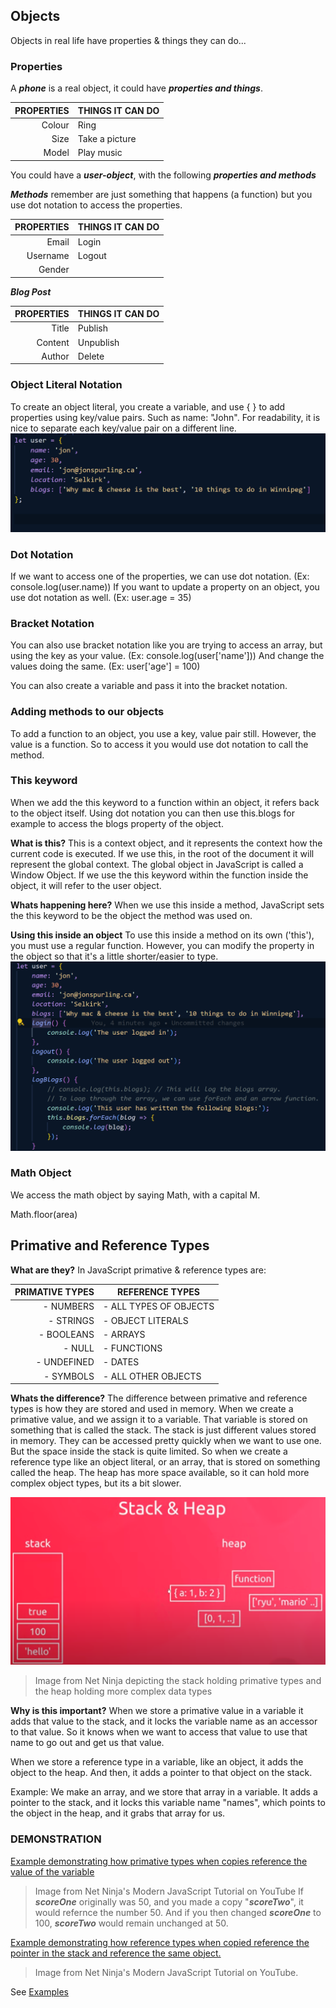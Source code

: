 ## Objects
Objects in real life have properties & things they can do...

### Properties

A ***phone*** is a real object, it could have ***properties and things***.

| PROPERTIES | THINGS IT CAN DO |
|-----------:|------------------|
| Colour     | Ring             |
| Size       | Take a picture   |
| Model      | Play music       |

You could have a ***user-object***, with the following ***properties and methods***

***Methods*** remember are just something that happens (a function) but you use dot notation to access the properties. 

| PROPERTIES | THINGS IT CAN DO |
|-----------:|------------------|
| Email      | Login            |
| Username   | Logout           |
| Gender     |                  |

***Blog Post***

| PROPERTIES | THINGS IT CAN DO |
|-----------:|------------------|
| Title      | Publish          |
| Content    | Unpublish        |
| Author     | Delete           |

### Object Literal Notation
To create an object literal, you create a variable, and use { } to add properties using key/value pairs. Such as name: "John".
For readability, it is nice to separate each key/value pair on a different line. 
![Image showing the readability of putting each key value pair on a separate line](../assets/Key-Value-Pairs.png)

### Dot Notation
If we want to access one of the properties, we can use dot notation. (Ex: console.log(user.name))
If you want to update a property on an object, you use dot notation as well. (Ex: user.age = 35)

### Bracket Notation
You can also use bracket notation like you are trying to access an array, but using the key as your value. (Ex: console.log(user['name']))
And change the values doing the same. (Ex: user['age'] = 100)

You can also create a variable and pass it into the bracket notation.

### Adding methods to our objects
To add a function to an object, you use a key, value pair still. However, the value is a function. So to access it you would use dot notation to call the method.

### This keyword
When we add the this keyword to a function within an object, it refers back to the object itself. Using dot notation you can then use this.blogs for example to access the blogs property of the object.

**What is this?**
This is a context object, and it represents the context how the current code is executed. If we use this, in the root of the document it will represent the global context. The global object in JavaScript is called a Window Object. If we use the this keyword within the function inside the object, it will refer to the user object.

**Whats happening here?**
When we use this inside a method, JavaScript sets the this keyword to be the object the method was used on.

**Using this inside an object**
To use this inside a method on its own ('this'), you must use a regular function. However, you can modify the property in the object so that it's a little shorter/easier to type.
![Image showing how you can remove the function keyword and the colon and it will still be a regular function in a method in an object](../assets/regular-function.png)


### Math Object
We access the math object by saying Math, with a capital M.

Math.floor(area)

## Primative and Reference Types
**What are they?**
In JavaScript primative & reference types are:

| PRIMATIVE TYPES |     REFERENCE TYPES    |
|----------------:|------------------------|
| - NUMBERS       | - ALL TYPES OF OBJECTS |
| - STRINGS       | - OBJECT LITERALS      |
| - BOOLEANS      | - ARRAYS               |
| - NULL          | - FUNCTIONS            |
| - UNDEFINED     | - DATES                |
| - SYMBOLS       | - ALL OTHER OBJECTS    |

**Whats the difference?**
The difference between primative and reference types is how they are stored and used in memory. When we create a primative value, and we assign it to a variable. That variable is stored on something that is called the stack. The stack is just different values stored in memory. They can be accessed pretty quickly when we want to use one. But the space inside the stack is quite limited. So when we create a reference type like an object literal, or an array, that is stored on something called the heap. The heap has more space available, so it can hold more complex object types, but its a bit slower.

![Image from Net Ninja depicting the stack holding primative types and the heap holding more complex data types](../assets/stack-heap.png)
> Image from Net Ninja depicting the stack holding primative types and the heap holding more complex data types

**Why is this important?**
When we store a primative value in a variable it adds that value to the stack, and it locks the variable name as an accessor to that value. So it knows when we want to access that value to use that name to go out and get us that value.

When we store a reference type in a variable, like an object, it adds the object to the heap. And then, it adds a pointer to that object on the stack.

Example: We make an array, and we store that array in a variable. It adds a pointer to the stack, and it locks this variable name "names", which points to the object in the heap, and it grabs that array for us.

### DEMONSTRATION
[Example demonstrating how primative types when copies reference the value of the variable](../assets/primative-type-behaviour.png)
> Image from Net Ninja's Modern JavaScript Tutorial on YouTube
If ***scoreOne*** originally was 50, and you made a copy "***scoreTwo***", it would refernce the number 50. And if you then changed ***scoreOne*** to 100, ***scoreTwo*** would remain unchanged at 50. 

[Example demonstrating how reference types when copied reference the pointer in the stack and reference the same object.](../assets/reference-type-behavior.png)
> Image from Net Ninja's Modern JavaScript Tutorial on YouTube.

See [Examples](05-objects.js)


